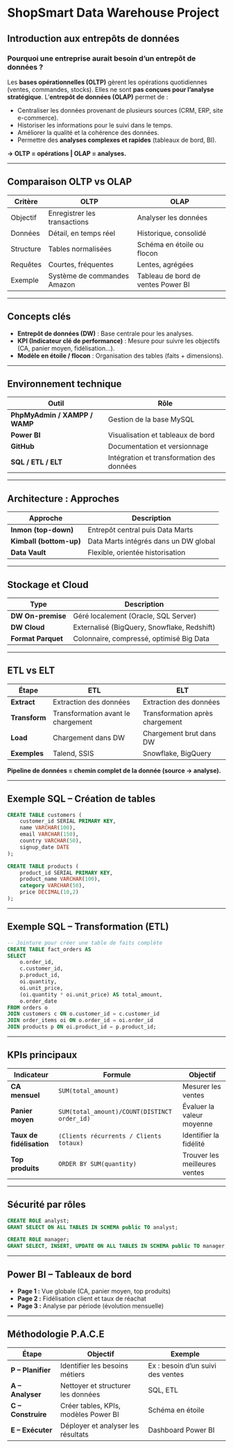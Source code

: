 # ShopSmart Data Warehouse Project

## Introduction aux entrepôts de données

### Pourquoi une entreprise aurait besoin d’un entrepôt de données ?

Les **bases opérationnelles (OLTP)** gèrent les opérations quotidiennes (ventes, commandes, stocks).
Elles ne sont **pas conçues pour l’analyse stratégique**.
L’**entrepôt de données (OLAP)** permet de :

* Centraliser les données provenant de plusieurs sources (CRM, ERP, site e-commerce).
* Historiser les informations pour le suivi dans le temps.
* Améliorer la qualité et la cohérence des données.
* Permettre des **analyses complexes et rapides** (tableaux de bord, BI).

**→ OLTP = opérations | OLAP = analyses.**

---

## Comparaison OLTP vs OLAP

| Critère   | OLTP                         | OLAP                               |
| --------- | ---------------------------- | ---------------------------------- |
| Objectif  | Enregistrer les transactions | Analyser les données               |
| Données   | Détail, en temps réel        | Historique, consolidé              |
| Structure | Tables normalisées           | Schéma en étoile ou flocon         |
| Requêtes  | Courtes, fréquentes          | Lentes, agrégées                   |
| Exemple   | Système de commandes Amazon  | Tableau de bord de ventes Power BI |

---

## Concepts clés

* **Entrepôt de données (DW)** : Base centrale pour les analyses.
* **KPI (Indicateur clé de performance)** : Mesure pour suivre les objectifs (CA, panier moyen, fidélisation…).
* **Modèle en étoile / flocon** : Organisation des tables (faits + dimensions).

---

## Environnement technique

| Outil                         | Rôle                                      |
| ----------------------------- | ----------------------------------------- |
| **PhpMyAdmin / XAMPP / WAMP** | Gestion de la base MySQL                  |
| **Power BI**                  | Visualisation et tableaux de bord         |
| **GitHub**                    | Documentation et versionnage              |
| **SQL / ETL / ELT**           | Intégration et transformation des données |

---

## Architecture : Approches

| Approche                | Description                           |
| ----------------------- | ------------------------------------- |
| **Inmon (top-down)**    | Entrepôt central puis Data Marts      |
| **Kimball (bottom-up)** | Data Marts intégrés dans un DW global |
| **Data Vault**          | Flexible, orientée historisation      |

---

## Stockage et Cloud

| Type               | Description                                 |
| ------------------ | ------------------------------------------- |
| **DW On-premise**  | Géré localement (Oracle, SQL Server)        |
| **DW Cloud**       | Externalisé (BigQuery, Snowflake, Redshift) |
| **Format Parquet** | Colonnaire, compressé, optimisé Big Data    |

---

## ETL vs ELT

| Étape         | ETL                                | ELT                             |
| ------------- | ---------------------------------- | ------------------------------- |
| **Extract**   | Extraction des données             | Extraction des données          |
| **Transform** | Transformation avant le chargement | Transformation après chargement |
| **Load**      | Chargement dans DW                 | Chargement brut dans DW         |
| **Exemples**  | Talend, SSIS                       | Snowflake, BigQuery             |

**Pipeline de données = chemin complet de la donnée (source → analyse).**

---

## Exemple SQL – Création de tables

```sql
CREATE TABLE customers (
    customer_id SERIAL PRIMARY KEY,
    name VARCHAR(100),
    email VARCHAR(150),
    country VARCHAR(50),
    signup_date DATE
);

CREATE TABLE products (
    product_id SERIAL PRIMARY KEY,
    product_name VARCHAR(100),
    category VARCHAR(50),
    price DECIMAL(10,2)
);
```

---

## Exemple SQL – Transformation (ETL)

```sql
-- Jointure pour créer une table de faits complète
CREATE TABLE fact_orders AS
SELECT 
    o.order_id,
    c.customer_id,
    p.product_id,
    oi.quantity,
    oi.unit_price,
    (oi.quantity * oi.unit_price) AS total_amount,
    o.order_date
FROM orders o
JOIN customers c ON o.customer_id = c.customer_id
JOIN order_items oi ON o.order_id = oi.order_id
JOIN products p ON oi.product_id = p.product_id;
```

---

## KPIs principaux

| Indicateur               | Formule                                      | Objectif                      |
| ------------------------ | -------------------------------------------- | ----------------------------- |
| **CA mensuel**           | `SUM(total_amount)`                          | Mesurer les ventes            |
| **Panier moyen**         | `SUM(total_amount)/COUNT(DISTINCT order_id)` | Évaluer la valeur moyenne     |
| **Taux de fidélisation** | `(Clients récurrents / Clients totaux)`      | Identifier la fidélité        |
| **Top produits**         | `ORDER BY SUM(quantity)`                     | Trouver les meilleures ventes |

---

## Sécurité par rôles

```sql
CREATE ROLE analyst;
GRANT SELECT ON ALL TABLES IN SCHEMA public TO analyst;

CREATE ROLE manager;
GRANT SELECT, INSERT, UPDATE ON ALL TABLES IN SCHEMA public TO manager;
```

---

## Power BI – Tableaux de bord

* **Page 1 :** Vue globale (CA, panier moyen, top produits)
* **Page 2 :** Fidélisation client et taux de réachat
* **Page 3 :** Analyse par période (évolution mensuelle)

---

## Méthodologie P.A.C.E

| Étape              | Objectif                             | Exemple                           |
| ------------------ | ------------------------------------ | --------------------------------- |
| **P – Planifier**  | Identifier les besoins métiers       | Ex : besoin d’un suivi des ventes |
| **A – Analyser**   | Nettoyer et structurer les données   | SQL, ETL                          |
| **C – Construire** | Créer tables, KPIs, modèles Power BI | Schéma en étoile                  |
| **E – Exécuter**   | Déployer et analyser les résultats   | Dashboard Power BI                |


